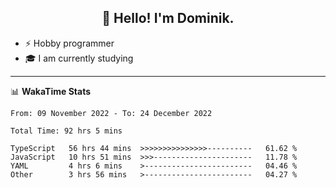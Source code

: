 <h2 align="center">👋 Hello! I'm Dominik.</h2>

- ⚡ Hobby programmer
- 🎓 I am currently studying

---
📊 **WakaTime Stats**
<!--START_SECTION:waka-->

```text
From: 09 November 2022 - To: 24 December 2022

Total Time: 92 hrs 5 mins

TypeScript   56 hrs 44 mins  >>>>>>>>>>>>>>>----------   61.62 %
JavaScript   10 hrs 51 mins  >>>----------------------   11.78 %
YAML         4 hrs 6 mins    >------------------------   04.46 %
Other        3 hrs 56 mins   >------------------------   04.27 %
```

<!--END_SECTION:waka-->
